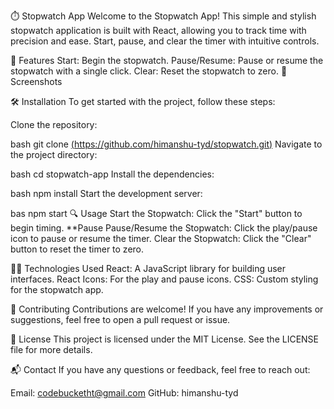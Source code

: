 ⏱️ Stopwatch App
Welcome to the Stopwatch App! This simple and stylish stopwatch application is built with React, allowing you to track time with precision and ease. Start, pause, and clear the timer with intuitive controls.

🚀 Features
Start: Begin the stopwatch.
Pause/Resume: Pause or resume the stopwatch with a single click.
Clear: Reset the stopwatch to zero.
📸 Screenshots


🛠️ Installation
To get started with the project, follow these steps:

Clone the repository:

bash
git clone [(https://github.com/himanshu-tyd/stopwatch.git)](https://github.com/himanshu-tyd/stopwatch.git)
Navigate to the project directory:

bash
cd stopwatch-app
Install the dependencies:

bash
npm install
Start the development server:

bas
npm start
🔍 Usage
Start the Stopwatch: Click the "Start" button to begin timing.
**Pause
Pause/Resume the Stopwatch: Click the play/pause icon to pause or resume the timer.
Clear the Stopwatch: Click the "Clear" button to reset the timer to zero.

🧑‍💻 Technologies Used
React: A JavaScript library for building user interfaces.
React Icons: For the play and pause icons.
CSS: Custom styling for the stopwatch app.


🤝 Contributing
Contributions are welcome! If you have any improvements or suggestions, feel free to open a pull request or issue.

📄 License
This project is licensed under the MIT License. See the LICENSE file for more details.

📬 Contact
If you have any questions or feedback, feel free to reach out:

Email: codebucketht@gmail.com
GitHub: himanshu-tyd 
